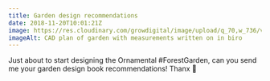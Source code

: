 ```yaml
---
title: Garden design recommendations
date: 2018-11-20T10:01:21Z
image: https://res.cloudinary.com/growdigital/image/upload/q_70,w_736/v1542316688/033C1010-2720-43D8-9FB0-F5CA77C20FD7_lzdl37.jpg
imageAlt: CAD plan of garden with measurements written on in biro
---
```


Just about to start designing the Ornamental #ForestGarden, can you send me your garden design book recommendations! Thanx 🙂
